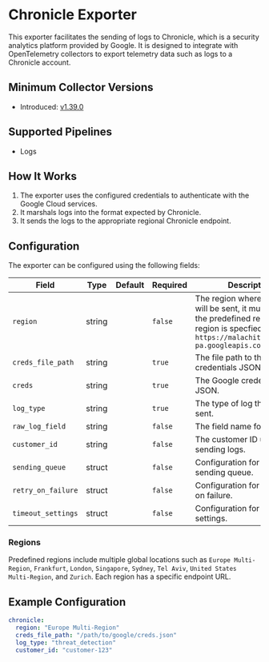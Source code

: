 # Chronicle Exporter

This exporter facilitates the sending of logs to Chronicle, which is a security analytics platform provided by Google. It is designed to integrate with OpenTelemetry collectors to export telemetry data such as logs to a Chronicle account.

## Minimum Collector Versions

- Introduced: [v1.39.0](https://github.com/observIQ/bindplane-agent/releases/tag/v1.39.0)

## Supported Pipelines

- Logs

## How It Works

1. The exporter uses the configured credentials to authenticate with the Google Cloud services.
2. It marshals logs into the format expected by Chronicle.
3. It sends the logs to the appropriate regional Chronicle endpoint.

## Configuration

The exporter can be configured using the following fields:

| Field              | Type   | Default | Required | Description                                                                                                                                                           |
| ------------------ | ------ | ------- | -------- | --------------------------------------------------------------------------------------------------------------------------------------------------------------------- |
| `region`           | string |         | `false`  | The region where the data will be sent, it must be one of the predefined regions. if no region is specfied defaults to `https://malachiteingestion-pa.googleapis.com` |
| `creds_file_path`  | string |         | `true`   | The file path to the Google credentials JSON file.                                                                                                                    |
| `creds`            | string |         | `true`   | The Google credentials JSON.                                                                                                                                          |
| `log_type`         | string |         | `true`   | The type of log that will be sent.                                                                                                                                    |
| `raw_log_field`    | string |         | `false`  | The field name for raw logs.                                                                                                                                          |
| `customer_id`      | string |         | `false`  | The customer ID used for sending logs.                                                                                                                                |
| `sending_queue`    | struct |         | `false`  | Configuration for the sending queue.                                                                                                                                  |
| `retry_on_failure` | struct |         | `false`  | Configuration for retry logic on failure.                                                                                                                             |
| `timeout_settings` | struct |         | `false`  | Configuration for timeout settings.                                                                                                                                   |

### Regions

Predefined regions include multiple global locations such as `Europe Multi-Region`, `Frankfurt`, `London`, `Singapore`, `Sydney`, `Tel Aviv`, `United States Multi-Region`, and `Zurich`. Each region has a specific endpoint URL.

## Example Configuration

```yaml
chronicle:
  region: "Europe Multi-Region"
  creds_file_path: "/path/to/google/creds.json"
  log_type: "threat_detection"
  customer_id: "customer-123"
```

